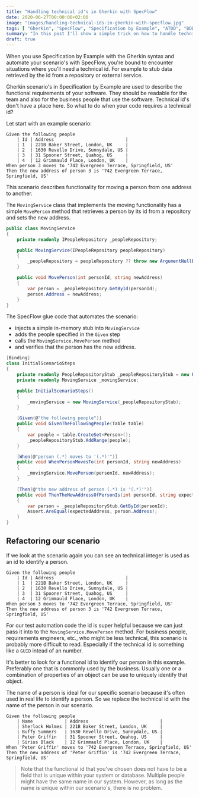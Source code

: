 ```yaml
---
title: "Handling technical id's in Gherkin with SpecFlow"
date: 2020-06-27T00:00:00+02:00
image: "images/handling-technical-ids-in-gherkin-with-specflow.jpg"
tags: [ "Gherkin", "SpecFlow", "Specification by Example", "ATDD", "BDD", "Test Automation", "Cleaner Code" ]
summary: "In this post I'll show a simple trick on how to handle technical id's in Gherkin using SpecFlow."
draft: true
---
```


When you use Specification by Example with the Gherkin syntax and automate your scenario's with SpecFlow, you're bound to encounter situations where you'll need a technical id. For example to stub data retrieved by the id from a repository or external service.

Gherkin scenario's in Specification by Example are used to describe the functional requirements of your software. They should be readable for the team and also for the business people that use the software. Technical id's don't have a place here. So what to do when your code requires a technical id?

Let start with an example scenario:

```Gherkin
Given the following people
    | Id | Address                           |
    | 1  | 221B Baker Street, London, UK     |
    | 2  | 1630 Revello Drive, Sunnydale, US |
    | 3  | 31 Spooner Street, Quahog, US     |
    | 4  | 12 Grimmauld Place, London, UK    |
When person 3 moves to '742 Evergreen Terrace, Springfield, US'
Then the new address of person 3 is '742 Evergreen Terrace, Springfield, US'
```

This scenario describes functionality for moving a person from one address to another.

The `MovingService` class that implements the moving functionality has a simple `MovePerson` method that retrieves a person by its id from a repository and sets the new address.

```csharp
public class MovingService
{
    private readonly IPeopleRepository _peopleRepository;

    public MovingService(IPeopleRepository peopleRepository)
    {
        _peopleRepository = peopleRepository ?? throw new ArgumentNullException(nameof(peopleRepository));
    }

    public void MovePerson(int personId, string newAddress)
    {
        var person = _peopleRepository.GetById(personId);
        person.Address = newAddress;
    }
}
```

The SpecFlow glue code that automates the scenario:
- injects a simple in-memory stub into `MovingService`
- adds the people specified in the `Given` step
- calls the `MovingService.MovePerson` method 
- and verifies that the person has the new address.

```csharp
[Binding]
class InitialScenarioSteps
{
    private readonly PeopleRepositoryStub _peopleRepositoryStub = new PeopleRepositoryStub();
    private readonly MovingService _movingService;

    public InitialScenarioSteps()
    {
        _movingService = new MovingService(_peopleRepositoryStub);
    }

    [Given(@"the following people")]
    public void GivenTheFollowingPeople(Table table)
    {
        var people = table.CreateSet<Person>();
        _peopleRepositoryStub.AddRange(people);
    }

    [When(@"person (.*) moves to '(.*)'")]
    public void WhenPersonMovesTo(int personId, string newAddress)
    {
        _movingService.MovePerson(personId, newAddress);
    }

    [Then(@"the new address of person (.*) is '(.*)'")]
    public void ThenTheNewAddressOfPersonIs(int personId, string expectedAddress)
    {
        var person = _peopleRepositoryStub.GetById(personId);
        Assert.AreEqual(expectedAddress, person.Address);
    }
}
```

## Refactoring our scenario

If we look at the scenario again you can see an technical integer is used as an id to identify a person.

```Gherkin
Given the following people
    | Id | Address                           |
    | 1  | 221B Baker Street, London, UK     |
    | 2  | 1630 Revello Drive, Sunnydale, US |
    | 3  | 31 Spooner Street, Quahog, US     |
    | 4  | 12 Grimmauld Place, London, UK    |
When person 3 moves to '742 Evergreen Terrace, Springfield, US'
Then the new address of person 3 is '742 Evergreen Terrace, Springfield, US'
```

For our test automation code the id is super helpful because we can just pass it into to the `MovingService.MovePerson` method. For business people, requirements engineers, etc., who might be less technical, this scenario is probably more difficult to read. Especially if the technical id is something like a `GUID` intead of an number.

It's better to look for a functional id to identify our person in this example. Preferably one that is commonly used by the business. Usually one or a combination of properties of an object can be use to uniquely identify that object. 

The name of a person is ideal for our specific scenario because it's often used in real life to identify a person. So we replace the technical id with the name of the person in our scenario.

```Gherkin
Given the following people
    | Name            | Address                           |
    | Sherlock Holmes | 221B Baker Street, London, UK     |
    | Buffy Summers   | 1630 Revello Drive, Sunnydale, US |
    | Peter Griffin   | 31 Spooner Street, Quahog, US     |
    | Sirius Black    | 12 Grimmauld Place, London, UK    |
When 'Peter Griffin' moves to '742 Evergreen Terrace, Springfield, US'
Then the new address of 'Peter Griffin' is '742 Evergreen Terrace, Springfield, US'
```
> Note that the functional id that you've chosen does not have to be a field that is unique within your system or database. Multiple people might have the same name in our system. However, as long as the name is unique within our scenario's, there is no problem.

